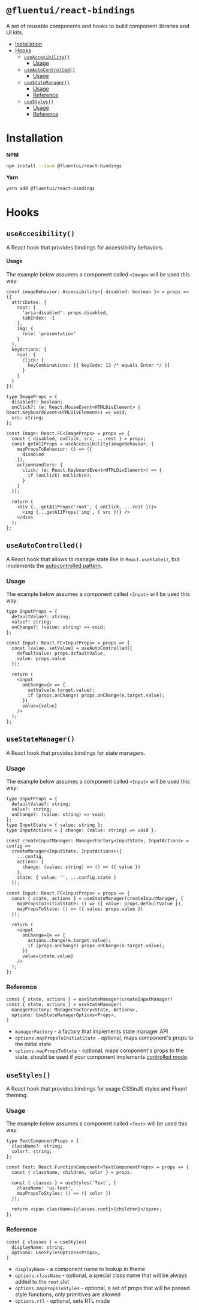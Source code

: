 # `@fluentui/react-bindings`

A set of reusable components and hooks to build component libraries and UI kits.

<!-- START doctoc generated TOC please keep comment here to allow auto update -->
<!-- DON'T EDIT THIS SECTION, INSTEAD RE-RUN doctoc TO UPDATE -->

- [Installation](#installation)
- [Hooks](#hooks)
  - [`useAccesibility()`](#useaccesibility)
    - [Usage](#usage)
  - [`useAutoControlled()`](#useautocontrolled)
    - [Usage](#usage-1)
  - [`useStateManager()`](#usestatemanager)
    - [Usage](#usage-2)
    - [Reference](#reference)
  - [`useStyles()`](#usestyles)
    - [Usage](#usage-3)
    - [Reference](#reference-1)

<!-- END doctoc generated TOC please keep comment here to allow auto update -->

# Installation

**NPM**

```bash
npm install --save @fluentui/react-bindings
```

**Yarn**

```bash
yarn add @fluentui/react-bindings
```

# Hooks

## `useAccesibility()`

A React hook that provides bindings for accessibility behaviors.

#### Usage

The example below assumes a component called `<Image>` will be used this way:

```tsx
const imageBehavior: Accessibility<{ disabled: boolean }> = props => ({
  attributes: {
    root: {
      'aria-disabled': props.disabled,
      tabIndex: -1
    },
    img: {
      role: 'presentation'
    }
  },
  keyActions: {
    root: {
      click: {
        keyCombinations: [{ keyCode: 13 /* equals Enter */ }]
      }
    }
  }
});

type ImageProps = {
  disabled?: boolean;
  onClick?: (e: React.MouseEvent<HTMLDivElement> | React.KeyboardEvent<HTMLDivElement>) => void;
  src: string;
};

const Image: React.FC<ImageProps> = props => {
  const { disabled, onClick, src, ...rest } = props;
  const getA11Props = useAccessibility(imageBehavior, {
    mapPropsToBehavior: () => ({
      disabled
    }),
    actionHandlers: {
      click: (e: React.KeyboardEvent<HTMLDivElement>) => {
        if (onClick) onClick(e);
      }
    }
  });

  return (
    <div {...getA11Props('root', { onClick, ...rest })}>
      <img {...getA11Props('img', { src })} />
    </div>
  );
};
```

## `useAutoControlled()`

A React hook that allows to manage state like in `React.useState()`, but implements the [autocontrolled pattern](https://reactjs.org/docs/uncontrolled-components.html).

### Usage

The example below assumes a component called `<Input>` will be used this way:

```tsx
type InputProps = {
  defaultValue?: string;
  value?: string;
  onChange?: (value: string) => void;
};

const Input: React.FC<InputProps> = props => {
  const [value, setValue] = useAutoControlled({
    defaultValue: props.defaultValue,
    value: props.value
  });

  return (
    <input
      onChange={e => {
        setValue(e.target.value);
        if (props.onChange) props.onChange(e.target.value);
      }}
      value={value}
    />
  );
};
```

## `useStateManager()`

A React hook that provides bindings for state managers.

### Usage

The example below assumes a component called `<Input>` will be used this way:

```tsx
type InputProps = {
  defaultValue?: string;
  value?: string;
  onChange?: (value: string) => void;
};
type InputState = { value: string };
type InputActions = { change: (value: string) => void };

const createInputManager: ManagerFactory<InputState, InputActions> = config =>
  createManager<InputState, InputActions>({
    ...config,
    actions: {
      change: (value: string) => () => ({ value })
    },
    state: { value: '', ...config.state }
  });

const Input: React.FC<InputProps> = props => {
  const { state, actions } = useStateManager(createInputManager, {
    mapPropsToInitialState: () => ({ value: props.defaultValue }),
    mapPropsToState: () => ({ value: props.value })
  });

  return (
    <input
      onChange={e => {
        actions.change(e.target.value);
        if (props.onChange) props.onChange(e.target.value);
      }}
      value={state.value}
    />
  );
};
```

### Reference

```tsx
const { state, actions } = useStateManager(createInputManager)
const { state, actions } = useStateManager(
  managerFactory: ManagerFactory<State, Actions>,
  options: UseStateManagerOptions<Props>,
)
```

- `managerFactory` - a factory that implements state manager API
- `options.mapPropsToInitialState` - optional, maps component's props to the initial state
- `options.mapPropsToState` - optional, maps component's props to the state, should be used if your component implements [controlled mode](https://reactjs.org/docs/uncontrolled-components.html).

## `useStyles()`

A React hook that provides bindings for usage CSSinJS styles and Fluent theming.

### Usage

The example below assumes a component called `<Text>` will be used this way:

```tsx
type TextComponentProps = {
  className?: string;
  color?: string;
};

const Text: React.FunctionComponent<TextComponentProps> = props => {
  const { className, children, color } = props;

  const { classes } = useStyles('Text', {
    className: 'ui-text',
    mapPropsToStyles: () => ({ color })
  });

  return <span className={classes.root}>{children}</span>;
};
```

### Reference

```tsx
const { classes } = useStyles(
  displayName: string,
  options: UseStylesOptions<Props>,
)
```

- `displayName` - a component name to lookup in theme
- `options.className` - optional, a special class name that will be always added to the `root` slot
- `options.mapPropsToStyles` - optional, a set of props that will be passed style functions, only primitives are allowed
- `options.rtl` - optional, sets RTL mode
